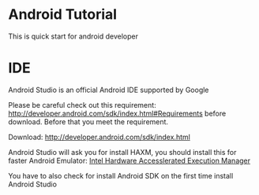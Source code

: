 # Android Tutorial 

This is quick start for android developer

# IDE

Android Studio is an official Android IDE supported by Google

Please be careful check out this requirement: http://developer.android.com/sdk/index.html#Requirements before download. Before that you meet the requirement.

Download: http://developer.android.com/sdk/index.html

Android Studio will ask you for install HAXM, you should install this for faster Android Emulator: [Intel Hardware Accesslerated Execution Manager](https://software.intel.com/en-us/android/articles/intel-hardware-accelerated-execution-manager)

You have to also check for install Android SDK on the first time install Android Studio


